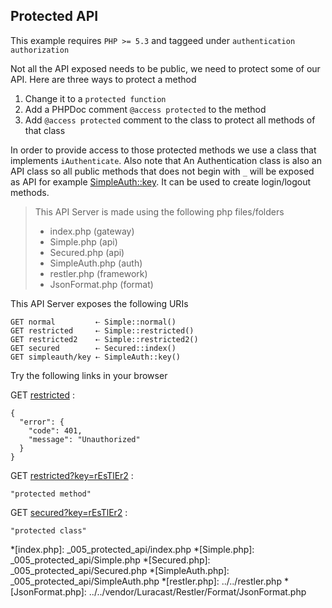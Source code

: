 ## Protected API 

 This example requires `PHP >= 5.3` and taggeed under `authentication` `authorization`


Not all the API exposed needs to be public, we need to protect
 some of our API.
 Here are three ways to protect a method


1. Change it to a `protected function`
2. Add a PHPDoc comment `@access protected` to the method
3. Add `@access protected` comment to the class to protect all methods of that
   class


In order to provide access to those protected methods we use a class that
implements `iAuthenticate`. Also note that An Authentication class is also an
API class so all public methods that does not begin with `_` will be exposed as
API for example [SimpleAuth::key](simpleauth/key). It can be used to create
login/logout methods.

> This API Server is made using the following php files/folders
> 
> * index.php      (gateway)
> * Simple.php      (api)
> * Secured.php      (api)
> * SimpleAuth.php      (auth)
> * restler.php      (framework)
> * JsonFormat.php      (format)

This API Server exposes the following URIs

    GET normal         ⇠ Simple::normal()
    GET restricted     ⇠ Simple::restricted()
    GET restricted2    ⇠ Simple::restricted2()
    GET secured        ⇠ Secured::index()
    GET simpleauth/key ⇠ SimpleAuth::key()






Try the following links in your browser

GET [restricted](index.php/restricted)
:    
~~~~~~~~~~~~~~~~~~~~~~~~~~~~~~~~
{
  "error": {
    "code": 401,
    "message": "Unauthorized"
  }
}
~~~~~~~~~~~~~~~~~~~~~~~~~~~~~~~~

GET [restricted?key=rEsTlEr2](index.php/restricted?key=rEsTlEr2)
:    
~~~~~~~~~~~~~~~~~~~~~~~~~~~~~~~~
"protected method"
~~~~~~~~~~~~~~~~~~~~~~~~~~~~~~~~

GET [secured?key=rEsTlEr2](index.php/secured?key=rEsTlEr2)
:    
~~~~~~~~~~~~~~~~~~~~~~~~~~~~~~~~
"protected class"
~~~~~~~~~~~~~~~~~~~~~~~~~~~~~~~~





*[index.php]: _005_protected_api/index.php
*[Simple.php]: _005_protected_api/Simple.php
*[Secured.php]: _005_protected_api/Secured.php
*[SimpleAuth.php]: _005_protected_api/SimpleAuth.php
*[restler.php]: ../../restler.php
*[JsonFormat.php]: ../../vendor/Luracast/Restler/Format/JsonFormat.php

